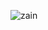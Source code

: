![zain](https://user-images.githubusercontent.com/92103176/136420789-949ab617-2627-4e9c-820e-f76969e10478.png)

